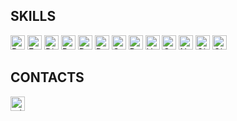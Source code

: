 ## SKILLS
<a href="https://www.python.org/" target="_blank" rel="noreferrer"><img src="https://img.shields.io/badge/-PYTHON-000000?logo=python&logoColor=white&color=%231f6feb" height="23" alt="Python" /></a>
<a href="https://fastapi.tiangolo.com/" target="_blank" rel="noreferrer"><img src="https://img.shields.io/badge/-FASTAPI-000000?logo=fastapi&logoColor=white&color=%231f6feb" height="23" alt="FastApi" /></a>
<a href="https://www.djangoproject.com/" target="_blank" rel="noreferrer"><img src="https://img.shields.io/badge/-DJANGO-000000?logo=django&logoColor=white&color=%231f6feb" height="23" alt="Django" /></a>
<a href="https://www.postgresql.org/" target="_blank" rel="noreferrer"><img src="https://img.shields.io/badge/-POSTGRESQL-000000?logo=postgresql&logoColor=white&color=%231f6feb" height="23" alt="PostgreSQL" /></a>
<a href="https://www.docker.com" target="_blank" rel="noreferrer"><img src="https://img.shields.io/badge/-DOCKER-000000?logo=docker&logoColor=white&color=%231f6feb" height="23" alt="Docker" /></a>
<a href="https://redis.io/" target="_blank" rel="noreferrer"><img src="https://img.shields.io/badge/-REDIS-000000?logo=redis&logoColor=white&color=%231f6feb" height="23" alt="Redis" /></a>
<a href="https://docs.celeryq.dev/en/stable/" target="_blank" rel="noreferrer"><img src="https://img.shields.io/badge/-CELERY-000000?logo=celery&logoColor=white&color=%231f6feb" height="23" alt="Celery" /></a>
<a href="https://react.dev/" target="_blank" rel="noreferrer"><img src="https://img.shields.io/badge/-REACT-000000?logo=react&logoColor=white&color=%231f6feb" height="23" alt="React" /></a>
<a href="https://developer.mozilla.org/en-US/docs/Glossary/HTML5" target="_blank" rel="noreferrer"><img src="https://img.shields.io/badge/-HTML-000000?logo=html5&logoColor=white&color=%231f6feb" height="23" alt="HTML5" /></a>
<a href="https://www.w3.org/TR/CSS/#css" target="_blank" rel="noreferrer"><img src="https://img.shields.io/badge/-CSS-000000?logo=css3&logoColor=white&color=%231f6feb" height="23" alt="CSS3" /></a>
<a href="https://nginx.org/" target="_blank" rel="noreferrer"><img src="https://img.shields.io/badge/-NGINX-000000?logo=nginx&logoColor=white&color=%231f6feb" height="23" alt="Nginx" /></a>
<a href="https://git-scm.com/" target="_blank" rel="noreferrer"><img src="https://img.shields.io/badge/-GIT-000000?logo=git&logoColor=white&color=%231f6feb" height="23" alt="Git" /></a>
<a href="https://archlinux.org/" target="_blank" rel="noreferrer"><img src="https://img.shields.io/badge/-LINUX-000000?logo=archlinux&logoColor=white&color=%231f6feb" height="23" alt="Git" /></a>

## CONTACTS
<a href="https://t.me/steqaa/" target="_blank" rel="noreferrer"><img src="https://img.shields.io/badge/-TELEGRAM-000000?logo=telegram&logoColor=white&color=%231f6feb" height="23" alt="telegram" /></a>
